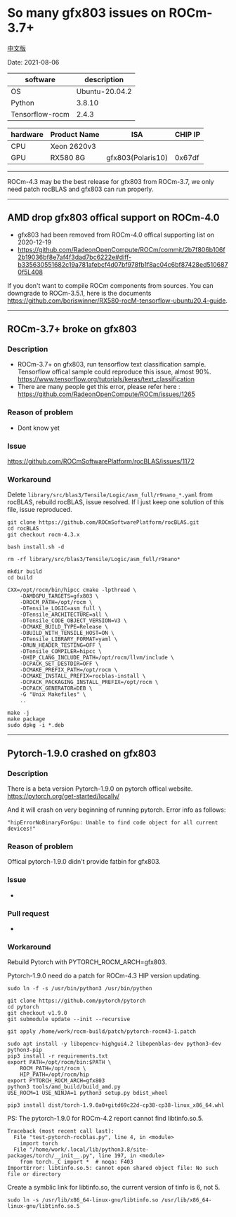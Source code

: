 
# So many gfx803 issues on ROCm-3.7+

[中文版](README_zh_CN.md)

Date: 2021-08-06

|software       |description   |
|---------------|--------------|
|OS             |Ubuntu-20.04.2|
|Python         |3.8.10        |
|Tensorflow-rocm|2.4.3         |

|hardware|Product Name|ISA              |CHIP IP|
|--------|------------|-----------------|-------|
|CPU     |Xeon 2620v3 |                 |       |
|GPU     |RX580 8G    |gfx803(Polaris10)|0x67df |

---

ROCm-4.3 may be the best release for gfx803 from ROCm-3.7, we only need patch rocBLAS and gfx803 can run properly.

---

## AMD drop gfx803 offical support on ROCm-4.0

* gfx803 had been removed from ROCm-4.0 offical supporting list on 2020-12-19
* <https://github.com/RadeonOpenCompute/ROCm/commit/2b7f806b106f2b19036bf8e7af4f3dad7bc6222e#diff-b335630551682c19a781afebcf4d07bf978fb1f8ac04c6bf87428ed5106870f5L408>

If you don't want to compile ROCm components from sources.
You can downgrade to ROCm-3.5.1, here is the documents <https://github.com/boriswinner/RX580-rocM-tensorflow-ubuntu20.4-guide>.

---

## ROCm-3.7+ broke on gfx803

### Description

* ROCm-3.7+ on gfx803, run tensorflow text classification sample. Tensorflow offical sample could reproduce this issue, almost 90%. <https://www.tensorflow.org/tutorials/keras/text_classification>
* There are many people get this error, please refer here : <https://github.com/RadeonOpenCompute/ROCm/issues/1265>

### Reason of problem

* Dont know yet

### Issue

<https://github.com/ROCmSoftwarePlatform/rocBLAS/issues/1172>

### Workaround

Delete `library/src/blas3/Tensile/Logic/asm_full/r9nano_*.yaml` from rocBLAS, rebuild rocBLAS, issue resolved. If I just keep one solution of this file, issue reproduced.

```
git clone https://github.com/ROCmSoftwarePlatform/rocBLAS.git
cd rocBLAS
git checkout rocm-4.3.x

bash install.sh -d

rm -rf library/src/blas3/Tensile/Logic/asm_full/r9nano*

mkdir build
cd build

CXX=/opt/rocm/bin/hipcc cmake -lpthread \
    -DAMDGPU_TARGETS=gfx803 \
    -DROCM_PATH=/opt/rocm \
    -DTensile_LOGIC=asm_full \
    -DTensile_ARCHITECTURE=all \
    -DTensile_CODE_OBJECT_VERSION=V3 \
    -DCMAKE_BUILD_TYPE=Release \
    -DBUILD_WITH_TENSILE_HOST=ON \
    -DTensile_LIBRARY_FORMAT=yaml \
    -DRUN_HEADER_TESTING=OFF \
    -DTensile_COMPILER=hipcc \
    -DHIP_CLANG_INCLUDE_PATH=/opt/rocm/llvm/include \
    -DCPACK_SET_DESTDIR=OFF \
    -DCMAKE_PREFIX_PATH=/opt/rocm \
    -DCMAKE_INSTALL_PREFIX=rocblas-install \
    -DCPACK_PACKAGING_INSTALL_PREFIX=/opt/rocm \
    -DCPACK_GENERATOR=DEB \
    -G "Unix Makefiles" \
    ..

make -j
make package
sudo dpkg -i *.deb

```

---

## Pytorch-1.9.0 crashed on gfx803

### Description

There is a beta version Pytorch-1.9.0 on pytorch offical website. 
<https://pytorch.org/get-started/locally/>

And it will crash on very beginning of running pytorch.
Error info as follows:

```
"hipErrorNoBinaryForGpu: Unable to find code object for all current devices!"

```

### Reason of problem

Offical pytorch-1.9.0 didn't provide fatbin for gfx803.

### Issue

-

### Pull request

-

### Workaround

Rebuild Pytorch with PYTORCH_ROCM_ARCH=gfx803.

Pytorch-1.9.0 need do a patch for ROCm-4.3 HIP version updating.

```
sudo ln -f -s /usr/bin/python3 /usr/bin/python

git clone https://github.com/pytorch/pytorch
cd pytorch
git checkout v1.9.0
git submodule update --init --recursive

git apply /home/work/rocm-build/patch/pytorch-rocm43-1.patch

sudo apt install -y libopencv-highgui4.2 libopenblas-dev python3-dev python3-pip
pip3 install -r requirements.txt
export PATH=/opt/rocm/bin:$PATH \
    ROCM_PATH=/opt/rocm \
    HIP_PATH=/opt/rocm/hip 
export PYTORCH_ROCM_ARCH=gfx803
python3 tools/amd_build/build_amd.py
USE_ROCM=1 USE_NINJA=1 python3 setup.py bdist_wheel

pip3 install dist/torch-1.9.0a0+gitd69c22d-cp38-cp38-linux_x86_64.whl

```

PS: The pytorch-1.9.0 for ROCm-4.2 report cannot find libtinfo.so.5.

```
Traceback (most recent call last):
  File "test-pytorch-rocblas.py", line 4, in <module>
    import torch
  File "/home/work/.local/lib/python3.8/site-packages/torch/__init__.py", line 197, in <module>
    from torch._C import *  # noqa: F403
ImportError: libtinfo.so.5: cannot open shared object file: No such file or directory

```

Create a symblic link for libtinfo.so, the current version of tinfo is 6, not 5.

```
sudo ln -s /usr/lib/x86_64-linux-gnu/libtinfo.so /usr/lib/x86_64-linux-gnu/libtinfo.so.5

```

